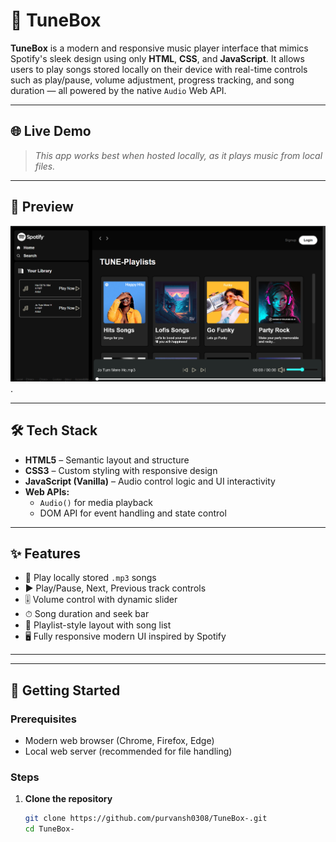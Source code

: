 # 🎵 TuneBox

**TuneBox** is a modern and responsive music player interface that mimics Spotify's sleek design using only **HTML**, **CSS**, and **JavaScript**. It allows users to play songs stored locally on their device with real-time controls such as play/pause, volume adjustment, progress tracking, and song duration — all powered by the native `Audio` Web API.

---

## 🌐 Live Demo

> _This app works best when hosted locally, as it plays music from local files._

---

## 📸 Preview

![TuneBox Preview](https://github.com/purvansh0308/TuneBox-/blob/master/img/Screenshot%202025-07-15%20103952.png).


---

## 🛠️ Tech Stack

- **HTML5** – Semantic layout and structure
- **CSS3** – Custom styling with responsive design
- **JavaScript (Vanilla)** – Audio control logic and UI interactivity
- **Web APIs:**
  - `Audio()` for media playback
  - DOM API for event handling and state control

---

## ✨ Features

- 🎵 Play locally stored `.mp3` songs
- ▶️ Play/Pause, Next, Previous track controls
- 🎚 Volume control with dynamic slider
- ⏱ Song duration and seek bar
- 📂 Playlist-style layout with song list
- 🖥 Fully responsive modern UI inspired by Spotify

---

---

## 🚀 Getting Started

### Prerequisites

- Modern web browser (Chrome, Firefox, Edge)  
- Local web server (recommended for file handling)

### Steps

1. **Clone the repository**
   ```bash
   git clone https://github.com/purvansh0308/TuneBox-.git
   cd TuneBox-


